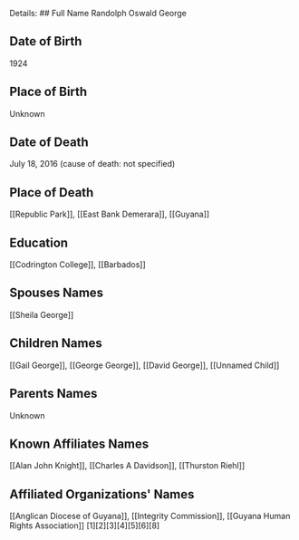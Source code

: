 Details: ## Full Name
Randolph Oswald George

## Date of Birth
1924

## Place of Birth
Unknown

## Date of Death
July 18, 2016 (cause of death: not specified)

## Place of Death
[[Republic Park]], [[East Bank Demerara]], [[Guyana]]

## Education
[[Codrington College]], [[Barbados]]

## Spouses Names
[[Sheila George]]

## Children Names
[[Gail George]], [[George George]], [[David George]], [[Unnamed Child]]

## Parents Names
Unknown

## Known Affiliates Names
[[Alan John Knight]], [[Charles A Davidson]], [[Thurston Riehl]]

## Affiliated Organizations' Names
[[Anglican Diocese of Guyana]], [[Integrity Commission]], [[Guyana Human Rights Association]] [1][2][3][4][5][6][8]

